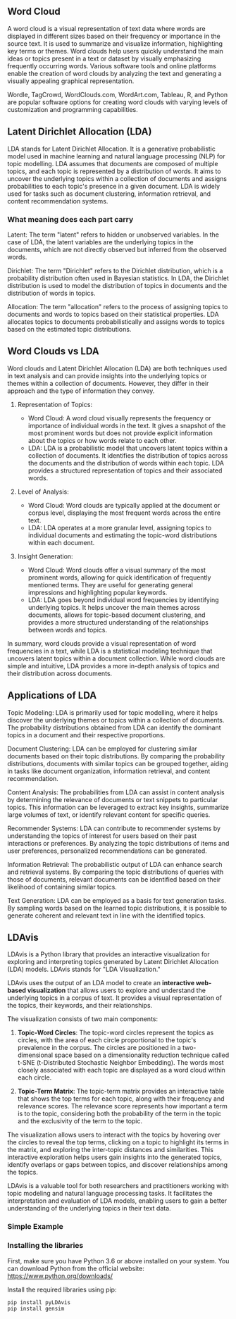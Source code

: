 ## Word Cloud 

A word cloud is a visual representation of text data where words are displayed in different sizes based on their frequency or importance in the source text. It is used to summarize and visualize information, highlighting key terms or themes. Word clouds help users quickly understand the main ideas or topics present in a text or dataset by visually emphasizing frequently occurring words. Various software tools and online platforms enable the creation of word clouds by analyzing the text and generating a visually appealing graphical representation.

Wordle, TagCrowd, WordClouds.com, WordArt.com, Tableau, R, and Python are popular software options for creating word clouds with varying levels of customization and programming capabilities.

## Latent Dirichlet Allocation (LDA)

LDA stands for Latent Dirichlet Allocation. It is a generative probabilistic model used in machine learning and natural language processing (NLP) for topic modelling. LDA assumes that documents are composed of multiple topics, and each topic is represented by a distribution of words. It aims to uncover the underlying topics within a collection of documents and assigns probabilities to each topic's presence in a given document. LDA is widely used for tasks such as document clustering, information retrieval, and content recommendation systems.
### What meaning does each part carry
Latent: The term "latent" refers to hidden or unobserved variables. In the case of LDA, the latent variables are the underlying topics in the documents, which are not directly observed but inferred from the observed words.

Dirichlet: The term "Dirichlet" refers to the Dirichlet distribution, which is a probability distribution often used in Bayesian statistics. In LDA, the Dirichlet distribution is used to model the distribution of topics in documents and the distribution of words in topics.

Allocation: The term "allocation" refers to the process of assigning topics to documents and words to topics based on their statistical properties. LDA allocates topics to documents probabilistically and assigns words to topics based on the estimated topic distributions.


## Word Clouds vs LDA

Word clouds and Latent Dirichlet Allocation (LDA) are both techniques used in text analysis and can provide insights into the underlying topics or themes within a collection of documents. However, they differ in their approach and the type of information they convey.

1. Representation of Topics:
   - Word Cloud: A word cloud visually represents the frequency or importance of individual words in the text. It gives a snapshot of the most prominent words but does not provide explicit information about the topics or how words relate to each other.
   - LDA: LDA is a probabilistic model that uncovers latent topics within a collection of documents. It identifies the distribution of topics across the documents and the distribution of words within each topic. LDA provides a structured representation of topics and their associated words.

2. Level of Analysis:
   - Word Cloud: Word clouds are typically applied at the document or corpus level, displaying the most frequent words across the entire text.
   - LDA: LDA operates at a more granular level, assigning topics to individual documents and estimating the topic-word distributions within each document.

3. Insight Generation:
   - Word Cloud: Word clouds offer a visual summary of the most prominent words, allowing for quick identification of frequently mentioned terms. They are useful for generating general impressions and highlighting popular keywords.
   - LDA: LDA goes beyond individual word frequencies by identifying underlying topics. It helps uncover the main themes across documents, allows for topic-based document clustering, and provides a more structured understanding of the relationships between words and topics.

In summary, word clouds provide a visual representation of word frequencies in a text, while LDA is a statistical modeling technique that uncovers latent topics within a document collection. While word clouds are simple and intuitive, LDA provides a more in-depth analysis of topics and their distribution across documents.
## Applications of LDA
Topic Modeling: LDA is primarily used for topic modelling, where it helps discover the underlying themes or topics within a collection of documents. The probability distributions obtained from LDA can identify the dominant topics in a document and their respective proportions.

Document Clustering: LDA can be employed for clustering similar documents based on their topic distributions. By comparing the probability distributions, documents with similar topics can be grouped together, aiding in tasks like document organization, information retrieval, and content recommendation.

Content Analysis: The probabilities from LDA can assist in content analysis by determining the relevance of documents or text snippets to particular topics. This information can be leveraged to extract key insights, summarize large volumes of text, or identify relevant content for specific queries.

Recommender Systems: LDA can contribute to recommender systems by understanding the topics of interest for users based on their past interactions or preferences. By analyzing the topic distributions of items and user preferences, personalized recommendations can be generated.

Information Retrieval: The probabilistic output of LDA can enhance search and retrieval systems. By comparing the topic distributions of queries with those of documents, relevant documents can be identified based on their likelihood of containing similar topics.

Text Generation: LDA can be employed as a basis for text generation tasks. By sampling words based on the learned topic distributions, it is possible to generate coherent and relevant text in line with the identified topics.

## LDAvis
LDAvis is a Python library that provides an interactive visualization for exploring and interpreting topics generated by Latent Dirichlet Allocation (LDA) models. LDAvis stands for "LDA Visualization."

LDAvis uses the output of an LDA model to create an **interactive web-based visualization** that allows users to explore and understand the underlying topics in a corpus of text. It provides a visual representation of the topics, their keywords, and their relationships.

The visualization consists of two main components:

1. **Topic-Word Circles**: The topic-word circles represent the topics as circles, with the area of each circle proportional to the topic's prevalence in the corpus. The circles are positioned in a two-dimensional space based on a dimensionality reduction technique called t-SNE (t-Distributed Stochastic Neighbor Embedding). The words most closely associated with each topic are displayed as a word cloud within each circle.

2. **Topic-Term Matrix**: The topic-term matrix provides an interactive table that shows the top terms for each topic, along with their frequency and relevance scores. The relevance score represents how important a term is to the topic, considering both the probability of the term in the topic and the exclusivity of the term to the topic.

The visualization allows users to interact with the topics by hovering over the circles to reveal the top terms, clicking on a topic to highlight its terms in the matrix, and exploring the inter-topic distances and similarities. This interactive exploration helps users gain insights into the generated topics, identify overlaps or gaps between topics, and discover relationships among the topics.

LDAvis is a valuable tool for both researchers and practitioners working with topic modeling and natural language processing tasks. It facilitates the interpretation and evaluation of LDA models, enabling users to gain a better understanding of the underlying topics in their text data.

### Simple Example
### Installing the libraries

First, make sure you have Python 3.6 or above installed on your system. You can download Python from the official website: https://www.python.org/downloads/

Install the required libraries using pip:

```
pip install pyLDAvis
pip install gensim
```

